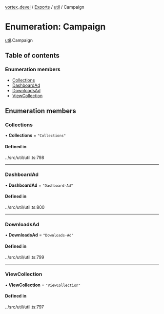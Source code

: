 [vortex_devel](../README.md) / [Exports](../modules.md) / [util](../modules/util.md) / Campaign

# Enumeration: Campaign

[util](../modules/util.md).Campaign

## Table of contents

### Enumeration members

- [Collections](util.Campaign.md#collections)
- [DashboardAd](util.Campaign.md#dashboardad)
- [DownloadsAd](util.Campaign.md#downloadsad)
- [ViewCollection](util.Campaign.md#viewcollection)

## Enumeration members

### Collections

• **Collections** = `"Collections"`

#### Defined in

../src/util/util.ts:798

___

### DashboardAd

• **DashboardAd** = `"Dashboard-Ad"`

#### Defined in

../src/util/util.ts:800

___

### DownloadsAd

• **DownloadsAd** = `"Downloads-Ad"`

#### Defined in

../src/util/util.ts:799

___

### ViewCollection

• **ViewCollection** = `"ViewCollection"`

#### Defined in

../src/util/util.ts:797
